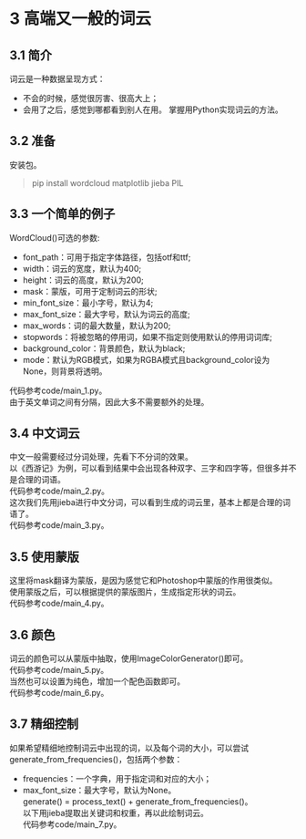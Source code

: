# 3 高端又一般的词云
## 3.1 简介
词云是一种数据呈现方式：
* 不会的时候，感觉很厉害、很高大上；
* 会用了之后，感觉到哪都看到别人在用。
掌握用Python实现词云的方法。
## 3.2 准备
安装包。  
> pip install wordcloud matplotlib jieba PIL
## 3.3 一个简单的例子
WordCloud()可选的参数:
* font_path：可用于指定字体路径，包括otf和ttf;
* width：词云的宽度，默认为400;
* height：词云的高度，默认为200;
* mask：蒙版，可用于定制词云的形状;
* min_font_size：最小字号，默认为4;
* max_font_size：最大字号，默认为词云的高度;
* max_words：词的最大数量，默认为200;
* stopwords：将被忽略的停用词，如果不指定则使用默认的停用词词库;
* background_color：背景颜色，默认为black;
* mode：默认为RGB模式，如果为RGBA模式且background_color设为None，则背景将透明。    

代码参考code/main_1.py。  
由于英文单词之间有分隔，因此大多不需要额外的处理。
## 3.4 中文词云
中文一般需要经过分词处理，先看下不分词的效果。  
以《西游记》为例，可以看到结果中会出现各种双字、三字和四字等，但很多并不是合理的词语。  
代码参考code/main_2.py。  
这次我们先用jieba进行中文分词，可以看到生成的词云里，基本上都是合理的词语了。  
代码参考code/main_3.py。  
## 3.5 使用蒙版
这里将mask翻译为蒙版，是因为感觉它和Photoshop中蒙版的作用很类似。  
使用蒙版之后，可以根据提供的蒙版图片，生成指定形状的词云。  
代码参考code/main_4.py。
## 3.6 颜色
词云的颜色可以从蒙版中抽取，使用ImageColorGenerator()即可。  
代码参考code/main_5.py。  
当然也可以设置为纯色，增加一个配色函数即可。  
代码参考code/main_6.py。
## 3.7 精细控制
如果希望精细地控制词云中出现的词，以及每个词的大小，可以尝试generate_from_frequencies()，包括两个参数：
* frequencies：一个字典，用于指定词和对应的大小；
* max_font_size：最大字号，默认为None。    
generate() = process_text() + generate_from_frequencies()。  
以下用jieba提取出关键词和权重，再以此绘制词云。  
代码参考code/main_7.py。

